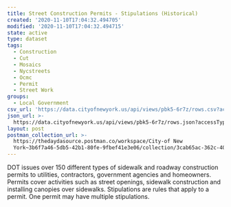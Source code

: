```yaml
---
title: Street Construction Permits - Stipulations (Historical)
created: '2020-11-10T17:04:32.494705'
modified: '2020-11-10T17:04:32.494715'
state: active
type: dataset
tags:
  - Construction
  - Cut
  - Mosaics
  - Nycstreets
  - Ocmc
  - Permit
  - Street Work
groups:
  - Local Government
csv_url: 'https://data.cityofnewyork.us/api/views/pbk5-6r7z/rows.csv?accessType=DOWNLOAD'
json_url: >-
  https://data.cityofnewyork.us/api/views/pbk5-6r7z/rows.json?accessType=DOWNLOAD
layout: post
postman_collection_url: >-
  https://thedaydasource.postman.co/workspace/City-of New
  York~3b6f7a46-5db5-42b1-80fe-9fbef41e3e06/collection/3cab65ac-362c-4066-895a-50932c5a2998
---
```

DOT issues over 150 different types of sidewalk and roadway construction permits to utilities, contractors, government agencies and homeowners. Permits cover activities such as street openings, sidewalk construction and installing canopies over sidewalks.
Stipulations are rules that apply to a permit. One permit may have multiple stipulations.
